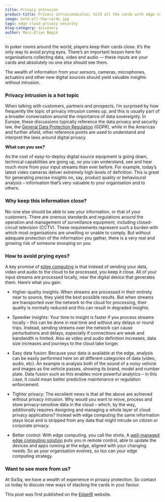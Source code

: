 ```yaml
---
title: Privacy intrusion
product-title: Privacy intrusion&colon; hold all the cards with edge computing 
image: hold-all-the-cards.jpg
tags: edge cloud privacy security
blog-category: discovery
author: Marc-Elian Bégin
---
```


In poker rooms around the world, players keep their cards close. It’s the only way to avoid prying eyes. There’s an important lesson here for organisations collecting data, video and audio — these inputs are your cards and absolutely no one else should see them. 

The wealth of information from your sensors, cameras, microphones, actuators and other new digital sources should yield valuable insights without intrusion.

### Privacy intrusion is a hot topic

When talking with customers, partners and prospects, I’m surprised by how frequently the topic of privacy intrusion comes up, and this is usually part of a broader conversation around the importance of data sovereignty. In Europe, these discussions typically reference the data privacy and security law, the [General Data Protection Regulation](https://gdpr.eu/what-is-gdpr/?cn-reloaded=1) (GDPR), while in the Americas and further afield, other reference points are used to understand and interpret the laws around digital privacy.

**What can you see?**

As the cost of easy-to-deploy digital source equipment is going down, technical capabilities are going up, so you can understand, see and hear much more from your input streams than ever before. For example, today’s latest video cameras deliver extremely high levels of definition. This is great for generating precise insights on, say, product quality or behavioural analysis – information that’s very valuable to your organisation and to others.

### Why keep this information close?

No-one else should be able to see your information, or that of your customers. There are onerous standards and regulations around the operation and management of surveillance equipment, including closed-circuit television (CCTV). These requirements represent such a burden with which most organisations are unwilling or unable to comply. But without adequate protection of the information you gather, there is a very real and growing risk of someone snooping on you.

### How to avoid prying eyes?

A key promise of [edge computing](/blog/what-is-edge-computing) is that instead of sending your data, video and audio to the cloud to be processed, you keep it close. All of your input streams are processed locally, near the digital device that generates them. Here’s what you gain:

  - Higher-quality insights: When streams are processed in their entirety near to source, they yield the best possible results. But when streams are transported over the network to the cloud for processing, their quality is normally reduced and this can result in degraded insights.

  - Speedier insights: Your time to insight is faster if you process streams locally – this can be done in real time and without any delays or round trips. Instead, sending streams over the network can cause perturbations and delays, especially if connections are weak and bandwidth is limited. Also as video and audio definition increases, data size increases and journeys to the cloud take longer.

  - Easy data fusion: Because your data is available at the edge, analysis can be easily performed here on all different categories of data (video, audio, etc). An example is analysis both of the sound of a noisy vehicle and images as the vehicle passes, showing its brand, model and number plate. Data fusion such as this enables more powerful analytics – in this case, it could mean better predictive maintenance or regulation enforcement.

  - Tighter privacy: The excellent news is that all the above are achieved without privacy intrusion. Why would you want to move, process and store privacy-sensitive data in the cloud – which, by the way, additionally requires designing and managing a whole layer of cloud privacy applications? Instead with edge computing the same information stays local and is stripped from any data that might intrude on citizen or corporate privacy.

  - Better control: With edge computing, you call the shots. A [well-managed edge computing solution](https://nuvla.io/) puts you in remote control, able to update the devices and apps running at the edge, aligned with your changing needs. So as your organisation evolves, so too can your edge computing strategy.

### Want to see more from us?

At SixSq, we have a wealth of experience in privacy protection. So contact us today to discuss new ways of stacking the cards in your favour.

This post was first published on the [EdgeIR](https://www.edgeir.com/privacy-intrusion-hold-all-the-cards-with-edge-computing-20220424) website.
